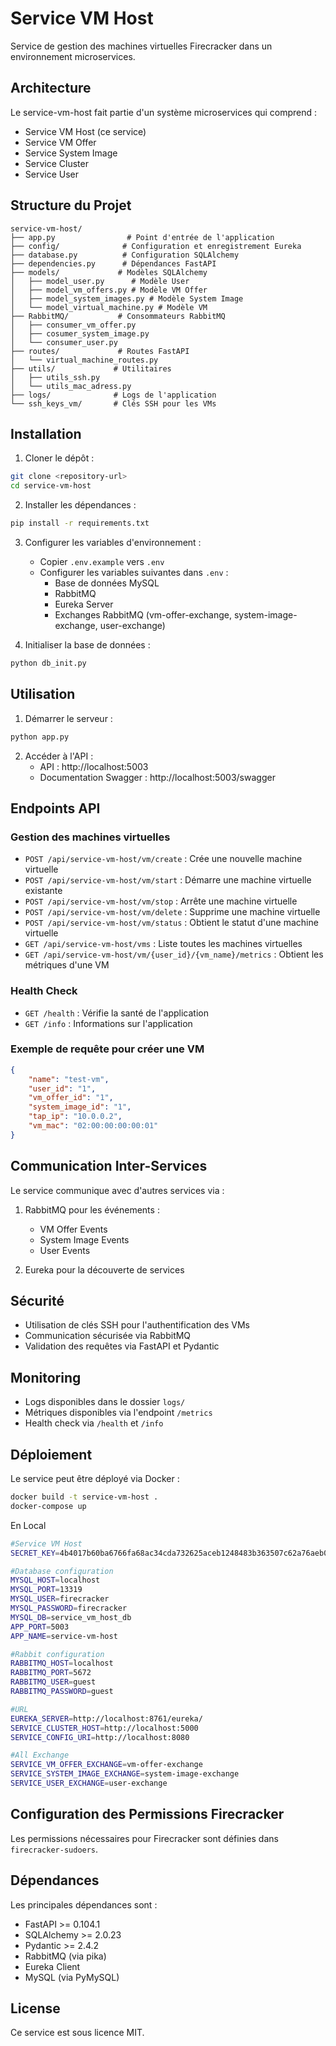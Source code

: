 # Service VM Host

Service de gestion des machines virtuelles Firecracker dans un environnement microservices.

## Architecture

Le service-vm-host fait partie d'un système microservices qui comprend :
- Service VM Host (ce service)
- Service VM Offer
- Service System Image
- Service Cluster
- Service User

## Structure du Projet

```
service-vm-host/
├── app.py                # Point d'entrée de l'application
├── config/              # Configuration et enregistrement Eureka
├── database.py          # Configuration SQLAlchemy
├── dependencies.py      # Dépendances FastAPI
├── models/             # Modèles SQLAlchemy
│   ├── model_user.py      # Modèle User
│   ├── model_vm_offers.py # Modèle VM Offer
│   ├── model_system_images.py # Modèle System Image
│   └── model_virtual_machine.py # Modèle VM
├── RabbitMQ/           # Consommateurs RabbitMQ
│   ├── consumer_vm_offer.py
│   ├── cosumer_system_image.py
│   └── consumer_user.py
├── routes/             # Routes FastAPI
│   └── virtual_machine_routes.py
├── utils/             # Utilitaires
│   ├── utils_ssh.py
│   └── utils_mac_adress.py
├── logs/              # Logs de l'application
└── ssh_keys_vm/       # Clés SSH pour les VMs
```

## Installation

1. Cloner le dépôt :
```bash
git clone <repository-url>
cd service-vm-host
```

2. Installer les dépendances :
```bash
pip install -r requirements.txt
```

3. Configurer les variables d'environnement :
   - Copier `.env.example` vers `.env`
   - Configurer les variables suivantes dans `.env` :
     - Base de données MySQL
     - RabbitMQ
     - Eureka Server
     - Exchanges RabbitMQ (vm-offer-exchange, system-image-exchange, user-exchange)

4. Initialiser la base de données :
```bash
python db_init.py
```

## Utilisation

1. Démarrer le serveur :
```bash
python app.py
```

2. Accéder à l'API :
   - API : http://localhost:5003
   - Documentation Swagger : http://localhost:5003/swagger

## Endpoints API

### Gestion des machines virtuelles
- `POST /api/service-vm-host/vm/create` : Crée une nouvelle machine virtuelle
- `POST /api/service-vm-host/vm/start` : Démarre une machine virtuelle existante
- `POST /api/service-vm-host/vm/stop` : Arrête une machine virtuelle
- `POST /api/service-vm-host/vm/delete` : Supprime une machine virtuelle
- `POST /api/service-vm-host/vm/status` : Obtient le statut d'une machine virtuelle
- `GET /api/service-vm-host/vms` : Liste toutes les machines virtuelles
- `GET /api/service-vm-host/vm/{user_id}/{vm_name}/metrics` : Obtient les métriques d'une VM

### Health Check
- `GET /health` : Vérifie la santé de l'application
- `GET /info` : Informations sur l'application

### Exemple de requête pour créer une VM
```json
{
    "name": "test-vm",
    "user_id": "1",
    "vm_offer_id": "1",
    "system_image_id": "1",
    "tap_ip": "10.0.0.2",
    "vm_mac": "02:00:00:00:00:01"
}
```

## Communication Inter-Services

Le service communique avec d'autres services via :
1. RabbitMQ pour les événements :
   - VM Offer Events
   - System Image Events
   - User Events

2. Eureka pour la découverte de services

## Sécurité

- Utilisation de clés SSH pour l'authentification des VMs
- Communication sécurisée via RabbitMQ
- Validation des requêtes via FastAPI et Pydantic

## Monitoring

- Logs disponibles dans le dossier `logs/`
- Métriques disponibles via l'endpoint `/metrics`
- Health check via `/health` et `/info`

## Déploiement

Le service peut être déployé via Docker :
```bash
docker build -t service-vm-host .
docker-compose up
```

En Local


```bash
#Service VM Host
SECRET_KEY=4b4017b60ba6766fa68ac34cda732625aceb1248483b363507c62a76aeb0fb3d5df4fbec77ebb94c409294ff1597ac093cee490e1e842674ab3c989a2162b1104214f0c802fe1d3ca8cbc823b162fc6fd986c53147a0a5b23467238feb9ff9c0f92135dbee5710550466a1013b20abd96496f61c1b44d74e9b3438c8fefa89cd

#Database configuration
MYSQL_HOST=localhost
MYSQL_PORT=13319
MYSQL_USER=firecracker
MYSQL_PASSWORD=firecracker
MYSQL_DB=service_vm_host_db
APP_PORT=5003
APP_NAME=service-vm-host

#Rabbit configuration
RABBITMQ_HOST=localhost
RABBITMQ_PORT=5672
RABBITMQ_USER=guest
RABBITMQ_PASSWORD=guest

#URL
EUREKA_SERVER=http://localhost:8761/eureka/
SERVICE_CLUSTER_HOST=http://localhost:5000
SERVICE_CONFIG_URI=http://localhost:8080

#All Exchange
SERVICE_VM_OFFER_EXCHANGE=vm-offer-exchange
SERVICE_SYSTEM_IMAGE_EXCHANGE=system-image-exchange
SERVICE_USER_EXCHANGE=user-exchange
```

## Configuration des Permissions Firecracker

Les permissions nécessaires pour Firecracker sont définies dans `firecracker-sudoers`.

## Dépendances

Les principales dépendances sont :
- FastAPI >= 0.104.1
- SQLAlchemy >= 2.0.23
- Pydantic >= 2.4.2
- RabbitMQ (via pika)
- Eureka Client
- MySQL (via PyMySQL)

## License

Ce service est sous licence MIT.
